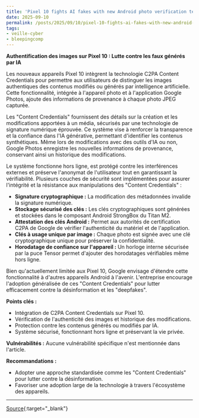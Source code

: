```yaml
---
title: 'Pixel 10 fights AI fakes with new Android photo verification tech'
date: 2025-09-10
permalink: /posts/2025/09/10/pixel-10-fights-ai-fakes-with-new-android-photo-verification-tech/
tags:
- veille-cyber
- bleepingcomp
---
```

**Authentification des images sur Pixel 10 : Lutte contre les faux générés par IA**

Les nouveaux appareils Pixel 10 intègrent la technologie C2PA Content Credentials pour permettre aux utilisateurs de distinguer les images authentiques des contenus modifiés ou générés par intelligence artificielle. Cette fonctionnalité, intégrée à l'appareil photo et à l'application Google Photos, ajoute des informations de provenance à chaque photo JPEG capturée.

Les "Content Credentials" fournissent des détails sur la création et les modifications apportées à un média, sécurisés par une technologie de signature numérique éprouvée. Ce système vise à renforcer la transparence et la confiance dans l'IA générative, permettant d'identifier les contenus synthétiques. Même lors de modifications avec des outils d'IA ou non, Google Photos enregistre les nouvelles informations de provenance, conservant ainsi un historique des modifications.

Le système fonctionne hors ligne, est protégé contre les interférences externes et préserve l'anonymat de l'utilisateur tout en garantissant la vérifiabilité. Plusieurs couches de sécurité sont implémentées pour assurer l'intégrité et la résistance aux manipulations des "Content Credentials" :

*   **Signature cryptographique :** La modification des métadonnées invalide la signature numérique.
*   **Stockage sécurisé des clés :** Les clés cryptographiques sont générées et stockées dans le composant Android StrongBox du Titan M2.
*   **Attestation des clés Android :** Permet aux autorités de certification C2PA de Google de vérifier l'authenticité du matériel et de l'application.
*   **Clés à usage unique par image :** Chaque photo est signée avec une clé cryptographique unique pour préserver la confidentialité.
*   **Horodatage de confiance sur l'appareil :** Un horloge interne sécurisée par la puce Tensor permet d'ajouter des horodatages vérifiables même hors ligne.

Bien qu'actuellement limitée aux Pixel 10, Google envisage d'étendre cette fonctionnalité à d'autres appareils Android à l'avenir. L'entreprise encourage l'adoption généralisée de ces "Content Credentials" pour lutter efficacement contre la désinformation et les "deepfakes".

**Points clés :**

*   Intégration de C2PA Content Credentials sur Pixel 10.
*   Vérification de l'authenticité des images et historique des modifications.
*   Protection contre les contenus générés ou modifiés par IA.
*   Système sécurisé, fonctionnant hors ligne et préservant la vie privée.

**Vulnérabilités :**
Aucune vulnérabilité spécifique n'est mentionnée dans l'article.

**Recommandations :**

*   Adopter une approche standardisée comme les "Content Credentials" pour lutter contre la désinformation.
*   Favoriser une adoption large de la technologie à travers l'écosystème des appareils.

---
[Source](https://www.bleepingcomputer.com/news/security/pixel-10-fights-ai-fakes-with-new-android-photo-verification-tech/){:target="_blank"}
